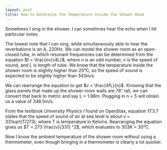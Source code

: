 ```yaml
---
layout: post
title: How to Determine the Temperature Inside the Shower Room
---
```


Sometimes I sing in the shower. I can sometimes hear the echo when I hit particular notes.

The lowest note that I can sing, while simultaneously able to hear the reverbations is an A, 220Hz. We can model the shower room as an open-closed tube, in which resonant frequencies can be determined from the equation $f = \frac{nv}{4L}$, where $n$ is an odd number, $v$ is the speed of sound, and $L$ is length of tube. We know that the temperature inside the shower room is slightly higher than 25&deg;C, so the speed of sound is expected to be slightly higher than 343m/s.

We can rearrange the equation to get $v = \frac{4fL}{n}$. Knowing that the glass panels that make up the shower room walls are 78" tall, we can convert that back to metric and say L = 1.98m. Plugging in n = 5 will obtain us a value of 348.5m/s.

From the textbook *University Physics I* found on OpenStax, equation 17.3.7 states that the speed of sound of air at sea level is about v = 331sqrt(T/273), where T is temperature in Kelvins. Rearranging the equation gives us $T = 273 \frac{v}{331} ^2$, which evaluates to 303K = 30&deg;C.

Now I know the ambient temperature of the shower room without using a thermometer, even though bringing in a thermometer is clearly a lot quicker.